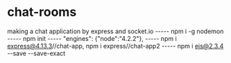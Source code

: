 # chat-rooms
making a chat application by express and socket.io  -----
npm i -g nodemon  -----
npm init  -----
"engines": {"node":"4.2.2"},  -----
npm i express@4.13.3//chat-app, npm i express//chat-app2  -----
npm i ejs@2.3.4 --save --save-exact
